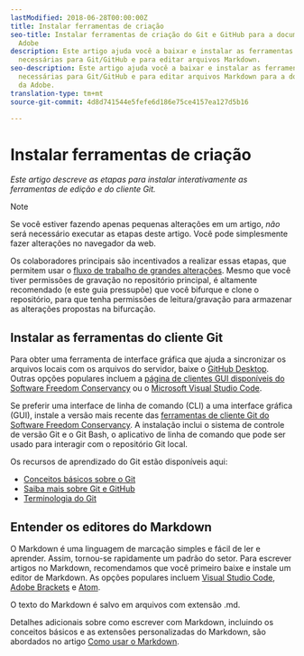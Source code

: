 ```yaml
---
lastModified: 2018-06-28T00:00:00Z
title: Instalar ferramentas de criação
seo-title: Instalar ferramentas de criação do Git e GitHub para a documentação da
  Adobe
description: Este artigo ajuda você a baixar e instalar as ferramentas do cliente
  necessárias para Git/GitHub e para editar arquivos Markdown.
seo-description: Este artigo ajuda você a baixar e instalar as ferramentas do cliente
  necessárias para Git/GitHub e para editar arquivos Markdown para a documentação
  da Adobe.
translation-type: tm+mt
source-git-commit: 4d8d741544e5fefe6d186e75ce4157ea127d5b16

---
```


# Instalar ferramentas de criação

*Este artigo descreve as etapas para instalar interativamente as ferramentas de edição e do cliente Git.*

>[!NOTE]
> Se você estiver fazendo apenas pequenas alterações em um artigo, *não* será necessário executar as etapas deste artigo. Você pode simplesmente fazer alterações no navegador da web.
>
> Os colaboradores principais são incentivados a realizar essas etapas, que permitem usar o [fluxo de trabalho de grandes alterações](local-repo.md). Mesmo que você tiver permissões de gravação no repositório principal, é altamente recomendado (e este guia pressupõe) que você bifurque e clone o repositório, para que tenha permissões de leitura/gravação para armazenar as alterações propostas na bifurcação.

## Instalar as ferramentas do cliente Git

Para obter uma ferramenta de interface gráfica que ajuda a sincronizar os arquivos locais com os arquivos do servidor, baixe o [GitHub Desktop](https://desktop.github.com/). Outras opções populares incluem a [página de clientes GUI disponíveis do Software Freedom Conservancy](https://git-scm.com/downloads/guis) ou o [Microsoft Visual Studio Code](https://www.visualstudio.com/products/code-vs.aspx).

Se preferir uma interface de linha de comando (CLI) a uma interface gráfica (GUI), instale a versão mais recente das [ferramentas de cliente Git do Software Freedom Conservancy](https://git-scm.com/downloads). A instalação inclui o sistema de controle de versão Git e o Git Bash, o aplicativo de linha de comando que pode ser usado para interagir com o repositório Git local.

Os recursos de aprendizado do Git estão disponíveis aqui:

* [Conceitos básicos sobre o Git](https://git-scm.com/book/en/v2/Getting-Started-Git-Basics)
* [Saiba mais sobre Git e GitHub](https://help.github.com/articles/good-resources-for-learning-git-and-github/)
* [Terminologia do Git](https://help.github.com/articles/github-glossary)

## Entender os editores do Markdown

O Markdown é uma linguagem de marcação simples e fácil de ler e aprender. Assim, tornou-se rapidamente um padrão do setor. Para escrever artigos no Markdown, recomendamos que você primeiro baixe e instale um editor de Markdown. As opções populares incluem [Visual Studio Code](https://code.visualstudio.com/), [Adobe Brackets](https://brackets.io) e [Atom](https://atom.io).

O texto do Markdown é salvo em arquivos com extensão .md.

Detalhes adicionais sobre como escrever com Markdown, incluindo os conceitos básicos e as extensões personalizadas do Markdown, são abordados no artigo [Como usar o Markdown](../writing-essentials/markdown.md).

<!--
## Adobe Docs Authoring Pack

Install the Docs Authoring Pack. This set of extensions includes basic authoring assistance for help when writing Markdown, and a preview feature, so that you can see what the Markdown looks like in the style of the docs.adobe.com site.

Link when available
-->
